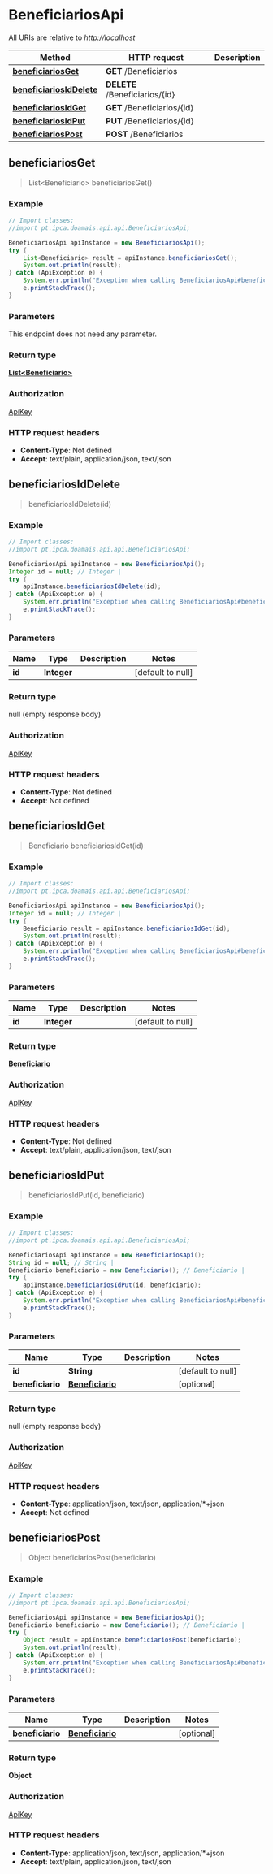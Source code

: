 # BeneficiariosApi

All URIs are relative to *http://localhost*

Method | HTTP request | Description
------------- | ------------- | -------------
[**beneficiariosGet**](BeneficiariosApi.md#beneficiariosGet) | **GET** /Beneficiarios | 
[**beneficiariosIdDelete**](BeneficiariosApi.md#beneficiariosIdDelete) | **DELETE** /Beneficiarios/{id} | 
[**beneficiariosIdGet**](BeneficiariosApi.md#beneficiariosIdGet) | **GET** /Beneficiarios/{id} | 
[**beneficiariosIdPut**](BeneficiariosApi.md#beneficiariosIdPut) | **PUT** /Beneficiarios/{id} | 
[**beneficiariosPost**](BeneficiariosApi.md#beneficiariosPost) | **POST** /Beneficiarios | 



## beneficiariosGet

> List&lt;Beneficiario&gt; beneficiariosGet()



### Example

```java
// Import classes:
//import pt.ipca.doamais.api.api.BeneficiariosApi;

BeneficiariosApi apiInstance = new BeneficiariosApi();
try {
    List<Beneficiario> result = apiInstance.beneficiariosGet();
    System.out.println(result);
} catch (ApiException e) {
    System.err.println("Exception when calling BeneficiariosApi#beneficiariosGet");
    e.printStackTrace();
}
```

### Parameters

This endpoint does not need any parameter.

### Return type

[**List&lt;Beneficiario&gt;**](Beneficiario.md)

### Authorization

[ApiKey](../README.md#ApiKey)

### HTTP request headers

- **Content-Type**: Not defined
- **Accept**: text/plain, application/json, text/json


## beneficiariosIdDelete

> beneficiariosIdDelete(id)



### Example

```java
// Import classes:
//import pt.ipca.doamais.api.api.BeneficiariosApi;

BeneficiariosApi apiInstance = new BeneficiariosApi();
Integer id = null; // Integer | 
try {
    apiInstance.beneficiariosIdDelete(id);
} catch (ApiException e) {
    System.err.println("Exception when calling BeneficiariosApi#beneficiariosIdDelete");
    e.printStackTrace();
}
```

### Parameters


Name | Type | Description  | Notes
------------- | ------------- | ------------- | -------------
 **id** | **Integer**|  | [default to null]

### Return type

null (empty response body)

### Authorization

[ApiKey](../README.md#ApiKey)

### HTTP request headers

- **Content-Type**: Not defined
- **Accept**: Not defined


## beneficiariosIdGet

> Beneficiario beneficiariosIdGet(id)



### Example

```java
// Import classes:
//import pt.ipca.doamais.api.api.BeneficiariosApi;

BeneficiariosApi apiInstance = new BeneficiariosApi();
Integer id = null; // Integer | 
try {
    Beneficiario result = apiInstance.beneficiariosIdGet(id);
    System.out.println(result);
} catch (ApiException e) {
    System.err.println("Exception when calling BeneficiariosApi#beneficiariosIdGet");
    e.printStackTrace();
}
```

### Parameters


Name | Type | Description  | Notes
------------- | ------------- | ------------- | -------------
 **id** | **Integer**|  | [default to null]

### Return type

[**Beneficiario**](Beneficiario.md)

### Authorization

[ApiKey](../README.md#ApiKey)

### HTTP request headers

- **Content-Type**: Not defined
- **Accept**: text/plain, application/json, text/json


## beneficiariosIdPut

> beneficiariosIdPut(id, beneficiario)



### Example

```java
// Import classes:
//import pt.ipca.doamais.api.api.BeneficiariosApi;

BeneficiariosApi apiInstance = new BeneficiariosApi();
String id = null; // String | 
Beneficiario beneficiario = new Beneficiario(); // Beneficiario | 
try {
    apiInstance.beneficiariosIdPut(id, beneficiario);
} catch (ApiException e) {
    System.err.println("Exception when calling BeneficiariosApi#beneficiariosIdPut");
    e.printStackTrace();
}
```

### Parameters


Name | Type | Description  | Notes
------------- | ------------- | ------------- | -------------
 **id** | **String**|  | [default to null]
 **beneficiario** | [**Beneficiario**](Beneficiario.md)|  | [optional]

### Return type

null (empty response body)

### Authorization

[ApiKey](../README.md#ApiKey)

### HTTP request headers

- **Content-Type**: application/json, text/json, application/*+json
- **Accept**: Not defined


## beneficiariosPost

> Object beneficiariosPost(beneficiario)



### Example

```java
// Import classes:
//import pt.ipca.doamais.api.api.BeneficiariosApi;

BeneficiariosApi apiInstance = new BeneficiariosApi();
Beneficiario beneficiario = new Beneficiario(); // Beneficiario | 
try {
    Object result = apiInstance.beneficiariosPost(beneficiario);
    System.out.println(result);
} catch (ApiException e) {
    System.err.println("Exception when calling BeneficiariosApi#beneficiariosPost");
    e.printStackTrace();
}
```

### Parameters


Name | Type | Description  | Notes
------------- | ------------- | ------------- | -------------
 **beneficiario** | [**Beneficiario**](Beneficiario.md)|  | [optional]

### Return type

**Object**

### Authorization

[ApiKey](../README.md#ApiKey)

### HTTP request headers

- **Content-Type**: application/json, text/json, application/*+json
- **Accept**: text/plain, application/json, text/json

